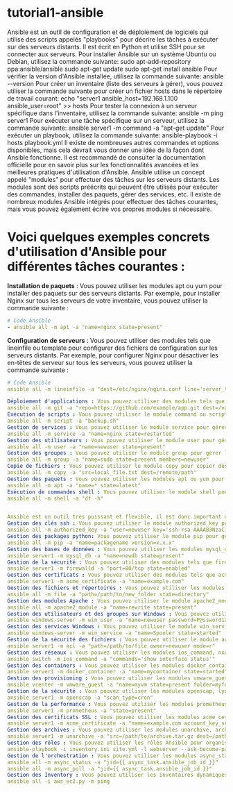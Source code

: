 # tutorial1-ansible
Ansible est un outil de configuration et de déploiement de logiciels qui utilise des scripts appelés "playbooks" pour décrire les tâches à exécuter sur des serveurs distants. Il est écrit en Python et utilise SSH pour se connecter aux serveurs.
Pour installer Ansible sur un système Ubuntu ou Debian, utilisez la commande suivante:
sudo apt-add-repository ppa:ansible/ansible
sudo apt-get update
sudo apt-get install ansible
Pour vérifier la version d'Ansible installée, utilisez la commande suivante:
ansible --version
Pour créer un inventaire (liste des serveurs à gérer), vous pouvez utiliser la commande suivante pour créer un fichier hosts dans le répertoire de travail courant:
echo "server1 ansible_host=192.168.1.100 ansible_user=root" >> hosts
Pour tester la connexion à un serveur spécifique dans l'inventaire, utilisez la commande suivante:
ansible -m ping server1
Pour exécuter une tâche spécifique sur un serveur, utilisez la commande suivante:
ansible server1 -m command -a "apt-get update"
Pour exécuter un playbook, utilisez la commande suivante:
ansible-playbook -i hosts playbook.yml
Il existe de nombreuses autres commandes et options disponibles, mais cela devrait vous donner une idée de la façon dont Ansible fonctionne. Il est recommandé de consulter la documentation officielle pour en savoir plus sur les fonctionnalités avancées et les meilleures pratiques d'utilisation d'Ansible.
Ansible utilise un concept appelé "modules" pour effectuer des tâches sur les serveurs distants. 
Les modules sont des scripts préécrits qui peuvent être utilisés pour exécuter des commandes, installer des paquets, gérer des services, etc. Il existe de nombreux modules Ansible intégrés pour effectuer des tâches courantes, mais vous pouvez également écrire vos propres modules si nécessaire.




# Voici quelques exemples concrets d'utilisation d'Ansible pour différentes tâches courantes :
**Installation de paquets** : Vous pouvez utiliser les modules apt ou yum pour installer des paquets sur des serveurs distants. Par exemple, pour installer Nginx sur tous les serveurs de votre inventaire, vous pouvez utiliser la commande suivante :
```yaml
# Code Ansible
- ansible all -m apt -a "name=nginx state=present"
```


**Configuration de serveurs** : Vous pouvez utiliser des modules tels que lineinfile ou template pour configurer des fichiers de configuration sur les serveurs distants. Par exemple, pour configurer Nginx pour désactiver les en-têtes de serveur sur tous les serveurs, vous pouvez utiliser la commande suivante :
```yaml
# Code Ansible
ansible all -m lineinfile -a "dest=/etc/nginx/nginx.conf line='server_tokens off;'"

Déploiement d'applications : Vous pouvez utiliser des modules tels que git ou svn pour déployer des applications sur des serveurs distants. Par exemple, pour déployer une application à partir d'un dépôt git sur tous les serveurs, vous pouvez utiliser la commande suivante:
ansible all -m git -a "repo=https://github.com/example/app.git dest=/var/www/app"
Exécution de scripts : Vous pouvez utiliser le module command ou script pour exécuter des scripts sur des serveurs distants. Par exemple, pour exécuter un script de sauvegarde sur tous les serveurs, vous pouvez utiliser la commande suivante:
ansible all -m script -a "backup.sh"
Gestion de services : Vous pouvez utiliser le module service pour gérer les services sur les serveurs distants. Par exemple, pour redémarrer un service sur tous les serveurs, vous pouvez utiliser la commande suivante:
ansible all -m service -a "name=nginx state=restarted"
Gestion des utilisateurs : Vous pouvez utiliser le module user pour gérer les utilisateurs sur les serveurs distants. Par exemple, pour créer un utilisateur sur tous les serveurs, vous pouvez utiliser la commande suivante:
ansible all -m user -a "name=newuser state=present"
Gestion des groupes : Vous pouvez utiliser le module group pour gérer les groupes sur les serveurs distants. Par exemple, pour ajouter un utilisateur à un groupe sur tous les serveurs, vous pouvez utiliser la commande suivante:
ansible all -m group -a "name=sudo state=present members=newuser"
Copie de fichiers : Vous pouvez utiliser le module copy pour copier des fichiers sur les serveurs distants. Par exemple, pour copier un fichier local sur tous les serveurs, vous pouvez utiliser la commande suivante:
ansible all -m copy -a "src=local_file.txt dest=/remote/path"
Gestion des paquets : Vous pouvez utiliser les modules apt ou yum pour gérer les paquets sur les serveurs distants. Par exemple, pour mettre à jour tous les paquets sur les serveurs, vous pouvez utiliser la commande suivante:
ansible all -m apt -a "name=* state=latest"
Exécution de commandes shell : Vous pouvez utiliser le module shell pour exécuter des commandes shell sur les serveurs distants. Par exemple, pour vérifier l'espace disque sur tous les serveurs, vous pouvez utiliser la commande suivante:
ansible all -m shell -a "df -h"


Ansible est un outil très puissant et flexible, il est donc important de consulter la documentation officielle pour en savoir plus sur les fonctionnalités avancées et les meilleures pratiques d'utilisation. Il est également possible de combiner ces tâches dans des playbooks pour automatiser des processus plus complexes.
Gestion des clés ssh : Vous pouvez utiliser le module authorized_key pour gérer les clés ssh sur les serveurs distants. Par exemple, pour ajouter une clé ssh à un utilisateur sur tous les serveurs, vous pouvez utiliser la commande suivante:
ansible all -m authorized_key -a "user=newuser key='ssh-rsa AAAAB3NzaC1yc2EAAAADAQABAAABAQC2...'"
Gestion des packages python: Vous pouvez utiliser le module pip pour gérer les packages python sur les serveurs distants. Par exemple, pour installer un package sur tous les serveurs, vous pouvez utiliser la commande suivante:
ansible all -m pip -a "name=packagename version=x.x.x"
Gestion des bases de données : Vous pouvez utiliser les modules mysql_db ou postgresql_db pour gérer les bases de données sur les serveurs distants. Par exemple, pour créer une base de données sur un serveur, vous pouvez utiliser la commande suivante:
ansible server1 -m mysql_db -a "name=newdb state=present"
Gestion de la sécurité : Vous pouvez utiliser des modules tels que firewalld ou ufw pour gérer les pare-feux sur les serveurs distants. Par exemple, pour ouvrir un port sur un serveur, vous pouvez utiliser la commande suivante:
ansible server1 -m firewalld -a "port=80/tcp state=enabled"
Gestion des certificats : Vous pouvez utiliser des modules tels que acme_certificate ou openssl_certificate pour gérer les certificats sur les serveurs distants. Par exemple, pour générer un certificat pour un domaine sur un serveur, vous pouvez utiliser la commande suivante:
ansible server1 -m acme_certificate -a "name=example.com"
Gestion des fichiers et répertoires : Vous pouvez utiliser les modules file ou synchronize pour gérer les fichiers et les répertoires sur les serveurs distants. Par exemple, pour créer un répertoire sur tous les serveurs, vous pouvez utiliser la commande suivante:
ansible all -m file -a "path=/path/to/new_folder state=directory"
Gestion des modules Apache : Vous pouvez utiliser le module apache2_module pour gérer les modules Apache sur les serveurs distants. Par exemple, pour activer un module sur tous les serveurs, vous pouvez utiliser la commande suivante:
ansible all -m apache2_module -a "name=rewrite state=present"
Gestion des utilisateurs et des groupes sur Windows : Vous pouvez utiliser les modules win_user et win_group pour gérer les utilisateurs et les groupes sur les serveurs Windows distants. Par exemple, pour créer un utilisateur sur un serveur Windows, vous pouvez utiliser la commande suivante:
ansible windows-server -m win_user -a "name=newuser password=P@ssword123 state=present"
Gestion des services Windows : Vous pouvez utiliser le module win_service pour gérer les services sur les serveurs Windows distants. Par exemple, pour démarrer un service sur un serveur Windows, vous pouvez utiliser la commande suivante:
ansible windows-server -m win_service -a "name=Spooler state=started"
Gestion de la sécurité des fichiers : Vous pouvez utiliser le module acl pour gérer les autorisations des fichiers sur les serveurs distants. Par exemple, pour donner à un utilisateur la possibilité de lire un fichier sur un serveur, vous pouvez utiliser la commande suivante:
ansible server1 -m acl -a "path=/path/to/file owner=newuser mode=r"
Gestion des réseaux : Vous pouvez utiliser les modules ios_command, nxos_command, eos_command pour gérer les équipements de réseau (routeurs, commutateurs) sur les serveurs distants. Par exemple, pour vérifier l'état de l'interface sur un équipement, vous pouvez utiliser la commande suivante:
ansible switch -m ios_command -a "commands='show interface status'"
Gestion des containers : Vous pouvez utiliser les modules docker_container, podman_container pour gérer les containers sur les serveurs distants. Par exemple, pour démarrer un container sur un serveur, vous pouvez utiliser la commande suivante:
ansible server1 -m docker_container -a "name=mycontainer state=started"
Gestion des provisioning : Vous pouvez utiliser les modules vmware_guest, k8s pour gérer les machines virtuelles et les clusters Kubernetes sur les serveurs distants. Par exemple, pour créer une VM sur un serveur, vous pouvez utiliser la commande suivante:
ansible vcenter -m vmware_guest -a "name=myvm state=present folder=myfolder"
Gestion de la sécurité : Vous pouvez utiliser les modules openscap, lynis pour gérer la sécurité sur les serveurs distants. Par exemple, pour vérifier les vulnérabilités sur un serveur, vous pouvez utiliser la commande suivante:
ansible server1 -m openscap -a "scan_type=cron"
Gestion de la performance : Vous pouvez utiliser les modules prometheus, grafana pour gérer la performance sur les serveurs distants. Par exemple, pour configurer un serveur pour collecter des métriques, vous pouvez utiliser la commande suivante:
ansible server1 -m prometheus -a "state=present"
Gestion des certificats SSL : Vous pouvez utiliser les modules acme_certificate, letsencrypt pour gérer les certificats SSL sur les serveurs distants. Par exemple, pour obtenir un certificat SSL pour un domaine, vous pouvez utiliser la commande suivante:
ansible server1 -m acme_certificate -a "name=example.com account_key_src=/path/to/account.key"
Gestion des archives : Vous pouvez utiliser les modules unarchive, archive pour gérer les archives (tar, zip, etc) sur les serveurs distants. Par exemple, pour décompresser un fichier archive sur un serveur, vous pouvez utiliser la commande suivante:
ansible server1 -m unarchive -a "src=/path/to/archive.tar.gz dest=/path/to/extract"
Gestion des rôles : Vous pouvez utiliser les rôles Ansible pour organiser et partager les tâches communes. Les rôles sont des collections de tâches, variables, fichiers de modèles, etc. qui peuvent être réutilisés dans plusieurs playbooks. Par exemple, pour utiliser un rôle pour installer un serveur web, vous pouvez utiliser la commande suivante :
ansible-playbook -i inventory.ini site.yml -l webserver --ask-become-pass
Gestion de l'orchestration : Vous pouvez utiliser les modules async_status et async_poll pour gérer l'orchestration des tâches avec Ansible. Ces modules permettent de lancer des tâches en parallèle et de surveiller leur progression. Par exemple, pour lancer une tâche de mise à jour de paquet en parallèle sur plusieurs serveurs et surveiller l'état de cette tâche, vous pouvez utiliser les commandes suivantes :
ansible all -m async_status -a "jid={{ async_task.ansible_job_id }}"
ansible all -m async_poll -a "jid={{ async_task.ansible_job_id }}"
Gestion des Inventory : Vous pouvez utiliser les inventaires dynamiques d'Ansible pour gérer les serveurs distants de manière dynamique. Les inventaires dynamiques permettent de générer automatiquement la liste des serveurs distants à partir d'une source externe (script, cloud, etc.). Par exemple, pour utiliser un inventaire dynamique pour gérer les serveurs AWS, vous pouvez utiliser la commande suivante :
ansible all -i aws_ec2.py -m ping
